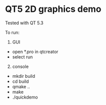 QT5 2D graphics demo
========================

Tested with QT 5.3

To run:

1. GUI
 - open *.pro in qtcreator
 - select run
 
2. console
 - mkdir build
 - cd build
 - qmake ..
 - make
 - ./quickdemo
